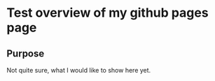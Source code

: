 # Test overview of my github pages page

## Purpose
Not quite sure, what I would like to show here yet.
